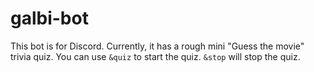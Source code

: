 # galbi-bot

This bot is for Discord. Currently, it has a rough mini "Guess the movie" trivia quiz.
You can use ```&quiz``` to start the quiz. ```&stop``` will stop the quiz.

